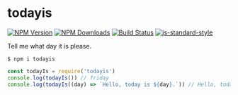 # todayis

[![NPM Version](https://img.shields.io/npm/v/todayis.svg)](https://npmjs.org/package/todayis)
[![NPM Downloads](https://img.shields.io/npm/dm/todayis.svg)](https://npmjs.org/package/todayis)
[![Build Status](https://travis-ci.org/wesleytodd/todayis.svg?branch=master)](https://travis-ci.org/wesleytodd/todayis)
[![js-standard-style](https://img.shields.io/badge/code%20style-standard-brightgreen.svg)](https://github.com/standard/standard)

Tell me what day it is please.

```
$ npm i todayis
```

```javascript
const todayIs = require('todayis')
console.log(todayIs()) // friday
console.log(todayIs((day) => `Hello, today is ${day}.`)) // Hello, today is friday.
```
